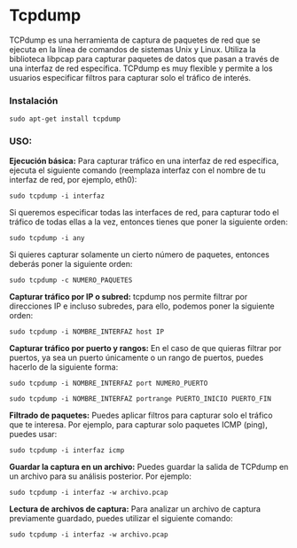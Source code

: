 # Tcpdump

TCPdump es una herramienta de captura de paquetes de red que se ejecuta en la línea de comandos de sistemas Unix y Linux. Utiliza la biblioteca libpcap para capturar paquetes de datos que pasan a través de una interfaz de red específica. TCPdump es muy flexible y permite a los usuarios especificar filtros para capturar solo el tráfico de interés.

### Instalación

```
sudo apt-get install tcpdump
```

### USO:

**Ejecución básica:** Para capturar tráfico en una interfaz de red específica, ejecuta el siguiente comando (reemplaza interfaz con el nombre de tu interfaz de red, por ejemplo, eth0):

```
sudo tcpdump -i interfaz
```

Si queremos especificar todas las interfaces de red, para capturar todo el tráfico de todas ellas a la vez, entonces tienes que poner la siguiente orden:

```
sudo tcpdump -i any
```

Si quieres capturar solamente un cierto número de paquetes, entonces deberás poner la siguiente orden:

```
sudo tcpdump -c NUMERO_PAQUETES
```

**Capturar tráfico por IP o subred:** tcpdump nos permite filtrar por direcciones IP e incluso subredes, para ello, podemos poner la siguiente orden:

```
sudo tcpdump -i NOMBRE_INTERFAZ host IP
```

**Capturar tráfico por puerto y rangos:** En el caso de que quieras filtrar por puertos, ya sea un puerto únicamente o un rango de puertos, puedes hacerlo de la siguiente forma:

```
sudo tcpdump -i NOMBRE_INTERFAZ port NUMERO_PUERTO
```

```
sudo tcpdump -i NOMBRE_INTERFAZ portrange PUERTO_INICIO PUERTO_FIN
```

**Filtrado de paquetes:** Puedes aplicar filtros para capturar solo el tráfico que te interesa. Por ejemplo, para capturar solo paquetes ICMP (ping), puedes usar:

```
sudo tcpdump -i interfaz icmp
```

**Guardar la captura en un archivo:** Puedes guardar la salida de TCPdump en un archivo para su análisis posterior. Por ejemplo:

```
sudo tcpdump -i interfaz -w archivo.pcap
```

**Lectura de archivos de captura:** Para analizar un archivo de captura previamente guardado, puedes utilizar el siguiente comando:

```
sudo tcpdump -i interfaz -w archivo.pcap
```